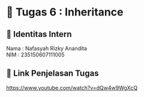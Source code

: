 # 📁 Tugas 6 : Inheritance

## 👤 Identitas Intern
Nama : Nafasyah Rizky Anandita             
NIM  : 235150607111005

## 🔗 Link Penjelasan Tugas

https://www.youtube.com/watch?v=dQw4w9WgXcQ

